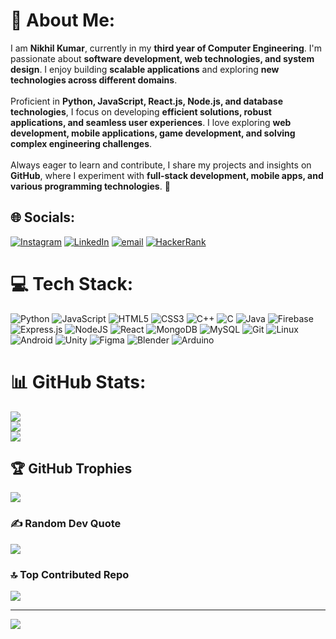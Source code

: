 # 💫 About Me:
I am **Nikhil Kumar**, currently in my **third year of Computer Engineering**. I'm passionate about **software development, web technologies, and system design**. I enjoy building **scalable applications** and exploring **new technologies across different domains**.  <br><br>Proficient in **Python, JavaScript, React.js, Node.js, and database technologies**, I focus on developing **efficient solutions, robust applications, and seamless user experiences**. I love exploring **web development, mobile applications, game development, and solving complex engineering challenges**.  <br><br>Always eager to learn and contribute, I share my projects and insights on **GitHub**, where I experiment with **full-stack development, mobile apps, and various programming technologies**. 🚀


## 🌐 Socials:
[![Instagram](https://img.shields.io/badge/Instagram-%23E4405F.svg?logo=Instagram&logoColor=white)](https://instagram.com/@nikhilkumar_9682) [![LinkedIn](https://img.shields.io/badge/LinkedIn-%230077B5.svg?logo=linkedin&logoColor=white)](https://linkedin.com/in/nikhilkumar2027) [![email](https://img.shields.io/badge/Email-D14836?logo=gmail&logoColor=white)](mailto:nikhilkumar02102005@gmail.com) [![HackerRank](https://img.shields.io/badge/-Hackerrank-2EC866?logo=HackerRank&logoColor=white)](https://www.hackerrank.com/@kumar_nikhil23)

# 💻 Tech Stack:
![Python](https://img.shields.io/badge/python-3670A0?style=for-the-badge&logo=python&logoColor=ffdd54) ![JavaScript](https://img.shields.io/badge/javascript-%23323330.svg?style=for-the-badge&logo=javascript&logoColor=%23F7DF1E) ![HTML5](https://img.shields.io/badge/html5-%23E34F26.svg?style=for-the-badge&logo=html5&logoColor=white) ![CSS3](https://img.shields.io/badge/css3-%231572B6.svg?style=for-the-badge&logo=css3&logoColor=white) ![C++](https://img.shields.io/badge/c++-%2300599C.svg?style=for-the-badge&logo=c%2B%2B&logoColor=white) ![C](https://img.shields.io/badge/c-%2300599C.svg?style=for-the-badge&logo=c&logoColor=white) ![Java](https://img.shields.io/badge/java-%23ED8B00.svg?style=for-the-badge&logo=openjdk&logoColor=white) ![Firebase](https://img.shields.io/badge/firebase-%23039BE5.svg?style=for-the-badge&logo=firebase) ![Express.js](https://img.shields.io/badge/express.js-%23404d59.svg?style=for-the-badge&logo=express&logoColor=%2361DAFB) ![NodeJS](https://img.shields.io/badge/node.js-6DA55F?style=for-the-badge&logo=node.js&logoColor=white) ![React](https://img.shields.io/badge/react-%2320232a.svg?style=for-the-badge&logo=react&logoColor=%2361DAFB) ![MongoDB](https://img.shields.io/badge/MongoDB-%234ea94b.svg?style=for-the-badge&logo=mongodb&logoColor=white) ![MySQL](https://img.shields.io/badge/mysql-4479A1.svg?style=for-the-badge&logo=mysql&logoColor=white) ![Git](https://img.shields.io/badge/git-%23F05033.svg?style=for-the-badge&logo=git&logoColor=white) ![Linux](https://img.shields.io/badge/Linux-FCC624?style=for-the-badge&logo=linux&logoColor=black) ![Android](https://img.shields.io/badge/Android-3DDC84?style=for-the-badge&logo=android&logoColor=white) ![Unity](https://img.shields.io/badge/unity-%23000000.svg?style=for-the-badge&logo=unity&logoColor=white) ![Figma](https://img.shields.io/badge/figma-%23F24E1E.svg?style=for-the-badge&logo=figma&logoColor=white) ![Blender](https://img.shields.io/badge/blender-%23F5792A.svg?style=for-the-badge&logo=blender&logoColor=white) ![Arduino](https://img.shields.io/badge/-Arduino-00979D?style=for-the-badge&logo=Arduino&logoColor=white)

# 📊 GitHub Stats:
![](https://github-readme-stats.vercel.app/api?username=nikhil2027&theme=dark&hide_border=false&include_all_commits=true&count_private=true)<br/>
![](https://github-readme-streak-stats.herokuapp.com/?user=nikhil2027&theme=dark&hide_border=false)<br/>
![](https://github-readme-stats.vercel.app/api/top-langs/?username=nikhil2027&theme=dark&hide_border=false&include_all_commits=true&count_private=true&layout=compact)

## 🏆 GitHub Trophies
![](https://github-profile-trophy.vercel.app/?username=nikhil2027&theme=tokyonight&no-frame=false&no-bg=true&margin-w=4)

### ✍️ Random Dev Quote
![](https://quotes-github-readme.vercel.app/api?type=horizontal&theme=radical)

### 🔝 Top Contributed Repo
![](https://github-contributor-stats.vercel.app/api?username=nikhil2027&limit=5&theme=tokyonight&combine_all_yearly_contributions=true)

---
[![](https://visitcount.itsvg.in/api?id=nikhil2027&icon=0&color=0)](https://visitcount.itsvg.in)

<!-- Proudly created with GPRM ( https://gprm.itsvg.in ) -->
